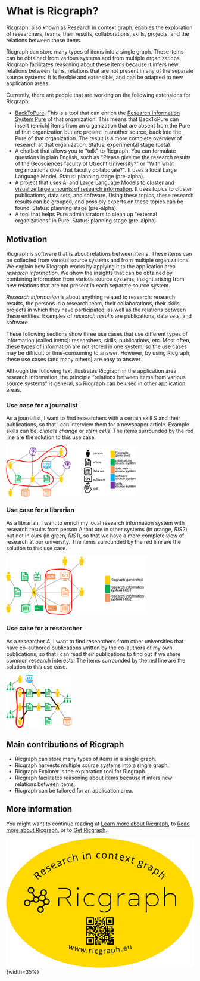 # What is Ricgraph?

Ricgraph, also known as Research in context graph, enables the exploration of researchers, teams, their results,
collaborations, skills, projects, and the relations between these items.

Ricgraph can store many types of items into a single graph. 
These items can be obtained from various systems and from
multiple organizations. Ricgraph facilitates reasoning about these 
items because it infers new relations between items,
relations that are not present in any of the separate source systems. 
It is flexible and extensible, and can be
adapted to new application areas.

Currently, there are people that are working on the following extensions for Ricgraph:

* [BackToPure](https://github.com/UtrechtUniversity/backtopure).
  This is a tool that can enrich
  the [Research Information System Pure](https://www.elsevier.com/solutions/pure)
  of that organization.
  This means that BackToPure can insert (enrich) items from an organization that
  are absent from the Pure of that organization
  but are present in another source, back into the Pure of that organization.
  The result is a more complete overview of research at that organization.
  Status: experimental stage (beta).
* A chatbot that allows you to "talk" to Ricgraph. You can formulate questions in
  plain English, such as "Please give me the research results of the Geosciences
  faculty of Utrecht University?"
  or "With what organizations does that faculty collaborate?".
  It uses a local Large Language Model.
  Status: planning stage (pre-alpha).
* A project that uses
  [AI and Large Language Models to cluster and visualize large amounts of research
  information](https://docs.ricgraph.eu/docs/ricgraph_pubs_pres_news_use_ment.html#ricgraph-projects-with-students).
  It uses *topics* to cluster publications,
  data sets, and software. Using these topics, these research results can
  be grouped, and possibly experts on these topics can be found.
  Status: planning stage (pre-alpha).
* A tool that helps Pure administrators to clean up "external organizations" in Pure.
  Status: planning stage (pre-alpha).

## Motivation
Ricgraph is software that is about
relations between items. These items can be collected from various source 
systems and from multiple organizations. We
explain how Ricgraph works by applying it to the application area 
*research information*. We show the insights that can be
obtained by combining information from various source systems, 
insight arising from new relations that are not present
in each separate source system.

*Research information* is about anything related to research: research 
results, the persons in a research team, their
collaborations, their skills, projects in which they have 
participated, as well as the relations between these entities.
Examples of *research results* are publications, data sets, and software.

These following sections show three use cases that
use different types of information (called *items*):
researchers, skills, publications,
etc. Most often, these types of information are not stored in 
one system, so the use cases may be difficult or
time-consuming to answer. However, by using Ricgraph, these 
use cases (and many others) are easy to answer.

Although the following text illustrates Ricgraph in the application area 
research information, the principle “relations
between items from various source systems” is general, 
so Ricgraph can be used in other application areas.

### Use case for a journalist
As a journalist, I want to find researchers with a certain skill S and their publications,
so that I can interview them for a newspaper article.
Example skills can be: *climate change* or *stem cells*.
The items surrounded by the red line are the solution to this use case.

<img src="images/journalist-use-case.jpg" alt="Ricgraph use case for a journalist." width="70%">

### Use case for a librarian
As a librarian, I want to enrich my local research information system with research results
from person A that are in other systems (in orange, *RIS2*) but not in
ours (in green, *RIS1*), so that we have a more complete view of research at our university.
The items surrounded by the red line are the solution to this use case.

<img src="images/librarian-use-case.jpg" alt="Ricgraph use case for a librarian." width="75%"> 

### Use case for a researcher
As a researcher A, I want to find researchers from other universities that have
co-authored publications written by the co-authors of my own publications,
so that I can read their publications to find out if we share common research interests.
The items surrounded by the red line are the solution to this use case.

<img src="images/researcher-use-case.jpg" alt="Ricgraph use case for a researcher." width="35%">


## Main contributions of Ricgraph

* Ricgraph can store many types of items in a single graph.
* Ricgraph harvests multiple source systems into a single graph.
* Ricgraph Explorer is the exploration tool for Ricgraph.
* Ricgraph facilitates reasoning about items because it infers new relations between items.
* Ricgraph can be tailored for an application area.

## More information
You might want to continue reading at 
[Learn more about Ricgraph](learn-more-about-ricgraph.md), 
to [Read more about Ricgraph](read-more-about-ricgraph.md), 
or to [Get Ricgraph](get-ricgraph.md).

![Ricgraph sticker.](images/ricgraph-sticker-1000x688.png){width=35%}
